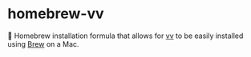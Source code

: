 # homebrew-vv

:beers: Homebrew installation formula that allows for [vv](https://github.com/bradp/vv) to be easily installed using [Brew](http://brew.sh) on a Mac.
